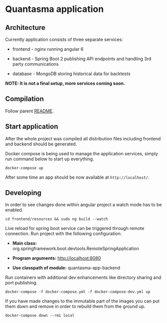 # Quantasma application

## Architecture

Currently application consists of three separate services:

-   frontend - nginx running angular 6

-   backend - Spring Boot 2 publishing API endpoints and handling 3rd party communications

-   database - MongoDB storing historical data for backtests

**NOTE: It is not a final setup, more services coming soon.**

## Compilation

Follow parent [README]({../README.md}).

## Start application

After the whole project was compiled all distribution files including frontend and backend should be generated.

Docker compose is being used to manage the application services, simply run command below to start up everything.

    docker-compose up

After some time an app should be now available at `http://localhost/`.

## Developing

In order to see changes done within angular project a watch mode has to be enabled.

    cd frontend/resources && sudo ng build --watch

Live reload for spring boot service can be triggered through remote connection. Run project with the following configuration:

-   **Main class:** org.springframework.boot.devtools.RemoteSpringApplication

-   **Program arguments:** <http://localhost:8080>

-   **Use classpath of module:** quantasma-app-backend

Run containers with additional dev enhancements like directory sharing and port publishing.

    docker-compose -f docker-compose.yml -f docker-compose-dev.yml up

If you have made changes to the immutable part of the images you can put them down and remove in order to rebuild them from the ground up.

    docker-compose down --rmi local

